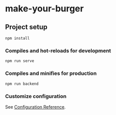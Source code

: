 # make-your-burger

## Project setup
```
npm install
```

### Compiles and hot-reloads for development
```
npm run serve
```

### Compiles and minifies for production
```
npm run backend
```

### Customize configuration
See [Configuration Reference](https://cli.vuejs.org/config/).
